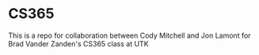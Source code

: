 # CS365
This is a repo for collaboration between Cody Mitchell and Jon Lamont for Brad Vander Zanden's CS365 class at UTK
